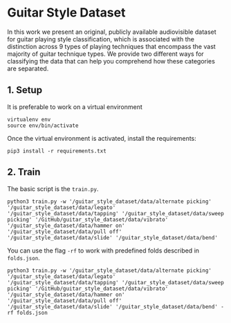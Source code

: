 # Guitar Style Dataset

In this work we present an original, publicly available audiovisible dataset for guitar playing style classification, which is associated with the distinction across 9 types of playing techniques that encompass the vast majority of guitar technique types. We provide two different ways for classifying the data that can help you comprehend how these categories are separated.

## 1. Setup

It is preferable to work on a virtual environment

```
virtualenv env
source env/bin/activate
```
Once the virtual environment is activated, install the requirements:
```
pip3 install -r requirements.txt
```

## 2. Train

The basic script is the `train.py`. 

```
python3 train.py -w '/guitar_style_dataset/data/alternate picking' '/guitar_style_dataset/data/legato' '/guitar_style_dataset/data/tapping' '/guitar_style_dataset/data/sweep picking' '/GitHub/guitar_style_dataset/data/vibrato' '/guitar_style_dataset/data/hammer on' '/guitar_style_dataset/data/pull off' '/guitar_style_dataset/data/slide' '/guitar_style_dataset/data/bend'
```

You can use the flag `-rf` to work with predefined folds described in `folds.json`.

```
python3 train.py -w '/guitar_style_dataset/data/alternate picking' '/guitar_style_dataset/data/legato' '/guitar_style_dataset/data/tapping' '/guitar_style_dataset/data/sweep picking' '/GitHub/guitar_style_dataset/data/vibrato' '/guitar_style_dataset/data/hammer on' '/guitar_style_dataset/data/pull off' '/guitar_style_dataset/data/slide' '/guitar_style_dataset/data/bend' -rf folds.json
```
